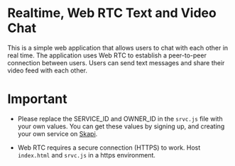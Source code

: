 # Realtime, Web RTC Text and Video Chat

This is a simple web application that allows users to chat with each other in real time.
The application uses Web RTC to establish a peer-to-peer connection between users. Users can send text messages and share their video feed with each other.

# Important

- Please replace the SERVICE_ID and OWNER_ID in the `srvc.js` file with your own values.
You can get these values by signing up, and creating your own service on [Skapi](https://www.skapi.com).

- Web RTC requires a secure connection (HTTPS) to work. Host `index.html` and `srvc.js` in a https environment.